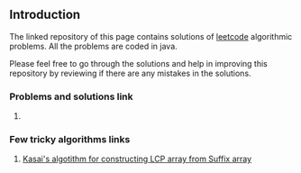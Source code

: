 ## Introduction

The linked repository of this page contains solutions of [leetcode](https://leetcode.com/) algorithmic problems. All the problems are coded in java.

Please feel free to go through the solutions and help in improving this repository by reviewing if there are any mistakes in the solutions.  

### Problems and solutions link

1. 

### Few tricky algorithms links

1. <a href="https://stackoverflow.com/questions/57748988/kasai-algorithm-for-constructing-lcp-array-practical-example"> Kasai's algotithm for constructing LCP array from Suffix array </a>
